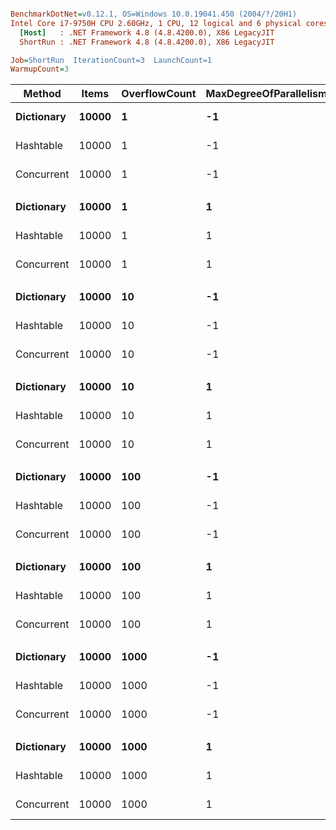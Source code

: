 ``` ini

BenchmarkDotNet=v0.12.1, OS=Windows 10.0.19041.450 (2004/?/20H1)
Intel Core i7-9750H CPU 2.60GHz, 1 CPU, 12 logical and 6 physical cores
  [Host]   : .NET Framework 4.8 (4.8.4200.0), X86 LegacyJIT
  ShortRun : .NET Framework 4.8 (4.8.4200.0), X86 LegacyJIT

Job=ShortRun  IterationCount=3  LaunchCount=1  
WarmupCount=3  

```
|     Method | Items | OverflowCount | MaxDegreeOfParallelism |       Mean |         Error |     StdDev |  Ratio | RatioSD |
|----------- |------ |-------------- |----------------------- |-----------:|--------------:|-----------:|-------:|--------:|
| **Dictionary** | **10000** |             **1** |                     **-1** |   **2.508 ms** |     **2.0239 ms** |  **0.1109 ms** |   **1.00** |    **0.00** |
|  Hashtable | 10000 |             1 |                     -1 |  20.260 ms |    10.8803 ms |  0.5964 ms |   8.09 |    0.56 |
| Concurrent | 10000 |             1 |                     -1 |  44.807 ms |    82.1533 ms |  4.5031 ms |  17.93 |    2.47 |
|            |       |               |                        |            |               |            |        |         |
| **Dictionary** | **10000** |             **1** |                      **1** |   **1.482 ms** |     **0.2439 ms** |  **0.0134 ms** |   **1.00** |    **0.00** |
|  Hashtable | 10000 |             1 |                      1 |   1.514 ms |     0.3684 ms |  0.0202 ms |   1.02 |    0.01 |
| Concurrent | 10000 |             1 |                      1 | 217.487 ms |   139.4459 ms |  7.6435 ms | 146.76 |    5.90 |
|            |       |               |                        |            |               |            |        |         |
| **Dictionary** | **10000** |            **10** |                     **-1** |   **2.685 ms** |     **0.7641 ms** |  **0.0419 ms** |   **1.00** |    **0.00** |
|  Hashtable | 10000 |            10 |                     -1 |  17.653 ms |    28.9885 ms |  1.5890 ms |   6.57 |    0.55 |
| Concurrent | 10000 |            10 |                     -1 |  50.005 ms |    97.8528 ms |  5.3636 ms |  18.61 |    1.77 |
|            |       |               |                        |            |               |            |        |         |
| **Dictionary** | **10000** |            **10** |                      **1** |   **1.497 ms** |     **0.3446 ms** |  **0.0189 ms** |   **1.00** |    **0.00** |
|  Hashtable | 10000 |            10 |                      1 |   1.517 ms |     0.3961 ms |  0.0217 ms |   1.01 |    0.02 |
| Concurrent | 10000 |            10 |                      1 | 208.895 ms |   110.0528 ms |  6.0324 ms | 139.60 |    5.60 |
|            |       |               |                        |            |               |            |        |         |
| **Dictionary** | **10000** |           **100** |                     **-1** |   **3.064 ms** |     **1.3253 ms** |  **0.0726 ms** |   **1.00** |    **0.00** |
|  Hashtable | 10000 |           100 |                     -1 |  18.303 ms |    22.5862 ms |  1.2380 ms |   5.97 |    0.28 |
| Concurrent | 10000 |           100 |                     -1 |  66.554 ms |    45.5021 ms |  2.4941 ms |  21.73 |    1.04 |
|            |       |               |                        |            |               |            |        |         |
| **Dictionary** | **10000** |           **100** |                      **1** |   **1.487 ms** |     **0.4310 ms** |  **0.0236 ms** |   **1.00** |    **0.00** |
|  Hashtable | 10000 |           100 |                      1 |   1.517 ms |     0.3171 ms |  0.0174 ms |   1.02 |    0.01 |
| Concurrent | 10000 |           100 |                      1 | 207.115 ms |    70.7518 ms |  3.8781 ms | 139.29 |    4.22 |
|            |       |               |                        |            |               |            |        |         |
| **Dictionary** | **10000** |          **1000** |                     **-1** |   **3.153 ms** |     **1.5714 ms** |  **0.0861 ms** |   **1.00** |    **0.00** |
|  Hashtable | 10000 |          1000 |                     -1 |  15.993 ms |    10.9844 ms |  0.6021 ms |   5.08 |    0.27 |
| Concurrent | 10000 |          1000 |                     -1 | 148.037 ms | 1,183.5778 ms | 64.8759 ms |  47.19 |   21.06 |
|            |       |               |                        |            |               |            |        |         |
| **Dictionary** | **10000** |          **1000** |                      **1** |   **1.503 ms** |     **0.7142 ms** |  **0.0391 ms** |   **1.00** |    **0.00** |
|  Hashtable | 10000 |          1000 |                      1 |   1.520 ms |     0.3505 ms |  0.0192 ms |   1.01 |    0.02 |
| Concurrent | 10000 |          1000 |                      1 | 211.469 ms |    13.7225 ms |  0.7522 ms | 140.79 |    3.76 |
